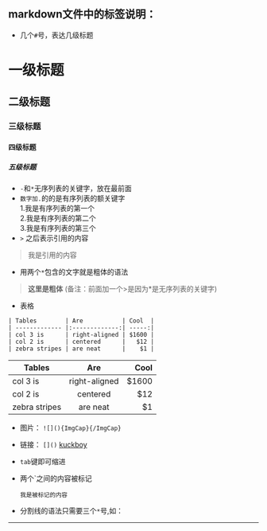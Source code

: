
## markdown文件中的标签说明：  
- 几个`#`号，表达几级标题
# 一级标题
## 二级标题
### 三级标题
#### 四级标题
##### 五级标题
- `-`和`*`无序列表的关键字，放在最前面
- `数字加.`的的是有序列表的额关键字  
    1.我是有序列表的第一个  
    2.我是有序列表的第二个  
    3.我是有序列表的第三个  
- `>` 之后表示引用的内容  
> 我是引用的内容  
- 用两个`*`包含的文字就是粗体的语法  
> **这里是粗体** (备注：前面加一个>是因为*是无序列表的关键字)
- 表格
```
| Tables        | Are           | Cool  |
| ------------- |:-------------:| -----:|
| col 3 is      | right-aligned | $1600 |
| col 2 is      | centered      |   $12 |
| zebra stripes | are neat      |    $1 |
```

| Tables        | Are           | Cool  |
| ------------- |:-------------:| -----:|
| col 3 is      | right-aligned | $1600 |
| col 2 is      | centered      |   $12 |
| zebra stripes | are neat      |    $1 |

- 图片： `![](){ImgCap}{/ImgCap}`
- 链接： `[]()`  [kuckboy](http://www.kuckboy.com)
- `tab`键即可缩进
- 两个`之间的内容被标记

    `我是被标记的内容`
- 分割线的语法只需要三个`*`号,如：
***

